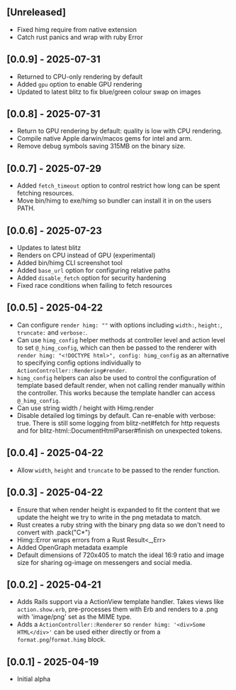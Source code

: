 ## [Unreleased]

- Fixed himg require from native extension
- Catch rust panics and wrap with ruby Error

## [0.0.9] - 2025-07-31

- Returned to CPU-only rendering by default
- Added `gpu` option to enable GPU rendering 
- Updated to latest blitz to fix blue/green colour swap on images

## [0.0.8] - 2025-07-31

- Return to GPU rendering by default: quality is low with CPU rendering.
- Compile native Apple darwin/macos gems for intel and arm.
- Remove debug symbols saving 315MB on the binary size.

## [0.0.7] - 2025-07-29

- Added `fetch_timeout` option to control restrict how long can be spent fetching resources.
- Move bin/himg to exe/himg so bundler can install it in on the users PATH.

## [0.0.6] - 2025-07-23

- Updates to latest blitz
- Renders on CPU instead of GPU (experimental)
- Added bin/himg CLI screenshot tool
- Added `base_url` option for configuring relative paths
- Added `disable_fetch` option for security hardening
- Fixed race conditions when failing to fetch resources

## [0.0.5] - 2025-04-22

- Can configure `render himg: ""` with options including `width:`, `height:`,
  `truncate:` and `verbose:`.
- Can use `himg_config` helper methods at controller level and action level
  to set `@_himg_config`, which can then be passed to the renderer with
  `render himg: "<!DOCTYPE html>", config: himg_config` as an alternative to
  specifying config options individually to `ActionController::Rendering#render`.
- `himg_config` helpers can also be used to control the configuration of
  template based default render, when not calling render manually within the
  controller. This works because the template handler can access `@_himg_config`.
- Can use string width / height with Himg.render
- Disable detailed log timings by default. Can re-enable with verbose: true.
  There is still some logging from blitz-net#fetch for http requests and for
  blitz-html::DocumentHtmlParser#finish on unexpected tokens.

## [0.0.4] - 2025-04-22

- Allow `width`, `height` and `truncate` to be passed to the render function.

## [0.0.3] - 2025-04-22

- Ensure that when render height is expanded to fit the content that we update
  the height we try to write in the png metadata to match.
- Rust creates a ruby string with the binary png data so we don't need to convert with .pack("C*")
- Himg::Error wraps errors from a Rust Result<_,Err>
- Added OpenGraph metadata example
- Default dimensions of 720x405 to match the ideal 16:9 ratio and image size
  for sharing og-image on messengers and social media.

## [0.0.2] - 2025-04-21

- Adds Rails support via a ActionView template handler.
  Takes views like `action.show.erb`, pre-processes them with Erb and renders
  to a .png with 'image/png' set as the MIME type.
- Adds a `ActionController::Renderer` so `render himg: '<div>Some HTML</div>'`
  can be used either directly or from a `format.png`/`format.himg` block.

## [0.0.1] - 2025-04-19

- Initial alpha
